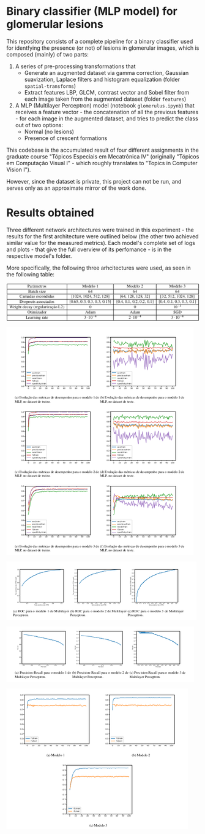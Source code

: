 # Binary classifier (MLP model) for glomerular lesions

This repository consists of a complete pipeline for a binary classifier used for identfying the presence (or not) of lesions in glomerular images, which is composed (mainly) of two parts:

1. A series of pre-processing transformations that 
    - Generate an augmented dataset via gamma correction, Gaussian suavization, Laplace filters and histogram equalization (folder `spatial-transforms`)
    - Extract features LBP, GLCM, contrast vector and Sobel filter from each image taken from the augmented dataset (folder `features`)
2. A MLP (Multilayer Perceptron) model (notebook `glomerulus.ipynb`) that receives a feature vector - the concatenation of all the previous features - for each image in the augmented dataset, and tries to predict the class out of two options:
    - Normal (no lesions)
    - Presence of crescent formations

This codebase is the accumulated result of four different assignments in the graduate course "Tópicos Especiais em Mecatrônica IV" (originally "Tópicos em Computação Visual I" - which roughly translates to "Topics in Computer Vision I").

However, since the dataset is private, this project can not be run, and serves only as an approximate mirror of the work done.

# Results obtained

Three different network architectures were trained in this experiment - the results for the first architecture were outlined below (the other two achieved similar value for the measured metrics). Each model's complete set of logs and plots - that give the full overview of its perfomance - is in the respective model's folder.

More specifically, the following three arhcitectures were used, as seen in the following table:

![Table comparing the structure of the 3 trained models](./assets/models.png "Table comparing the structure of the 3 trained models")

![Plot of training and test metrics (accuracy, precision, recall, specificity, F1) for each of the 3 models](./assets/plot_train_test.png "Plot of training and test metrics (accuracy, precision, recall, specificity, F1) for each of the 3 models")

![Plot of ROC curves for each of the 3 models](./assets/ROC.png "Plot of ROC curves for each of the 3 models")

![Plot of Precision-Recall/PR curves for each of the 3 models](./assets/PR.png "Plot of Precision-Recall/PR curves for each of the 3 models")

![Plot of simultaneous evolution of training and test F1 score for each of the 3 models](./assets/plot_both.png "Plot of simultaneous evolution of training and test F1 score for each of the 3 models")
